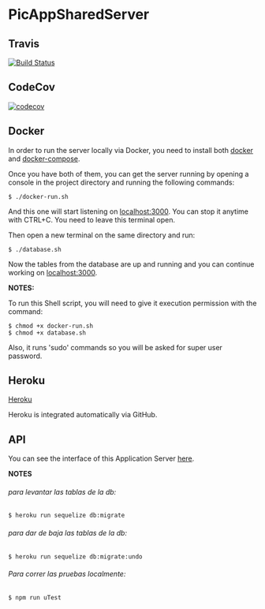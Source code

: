 # PicAppSharedServer

## Travis

[![Build Status](https://travis-ci.com/marcossch/PicAppSS.svg?token=xyuaDMLzy8Dpq7quEJdd&branch=master)](https://travis-ci.com/marcossch/PicAppSS)

## CodeCov

[![codecov](https://codecov.io/gh/marcossch/PicAppSS/branch/master/graph/badge.svg?token=KRZqs2dnwH)](https://codecov.io/gh/marcossch/PicAppSS)

## Docker
In order to run the server locally via Docker, you need to install both
[docker](https://docs.docker.com/install/) and 
[docker-compose](https://docs.docker.com/compose/install/).

Once you have both of them, you can get the server running by opening a
console in the project directory and running the following commands:

    $ ./docker-run.sh
    
And this one will start listening on [localhost:3000](https://localhost:3000).
You can stop it anytime with CTRL+C. You need to leave this terminal open.

Then open a new terminal on the same directory and run:

    $ ./database.sh

Now the tables from the database are up and running and you can continue working on
[localhost:3000](https://localhost:3000).

**NOTES:**

To run this Shell script, you will need to give it execution permission with
the command:

    $ chmod +x docker-run.sh
    $ chmod +x database.sh

Also, it runs 'sudo' commands so you will be asked for super user password.

## Heroku
[Heroku](https://picappss.herokuapp.com/)

Heroku is integrated automatically via GitHub.

## API
 
You can see the interface of this Application Server
[here](https://app.swaggerhub.com/apis/facuguerrero/SharedServer/1.0.0#/).

**NOTES**

###### para levantar las tablas de la db:
    $ heroku run sequelize db:migrate

###### para dar de baja las tablas de la db:
    $ heroku run sequelize db:migrate:undo

###### Para correr las pruebas localmente:
    $ npm run uTest


